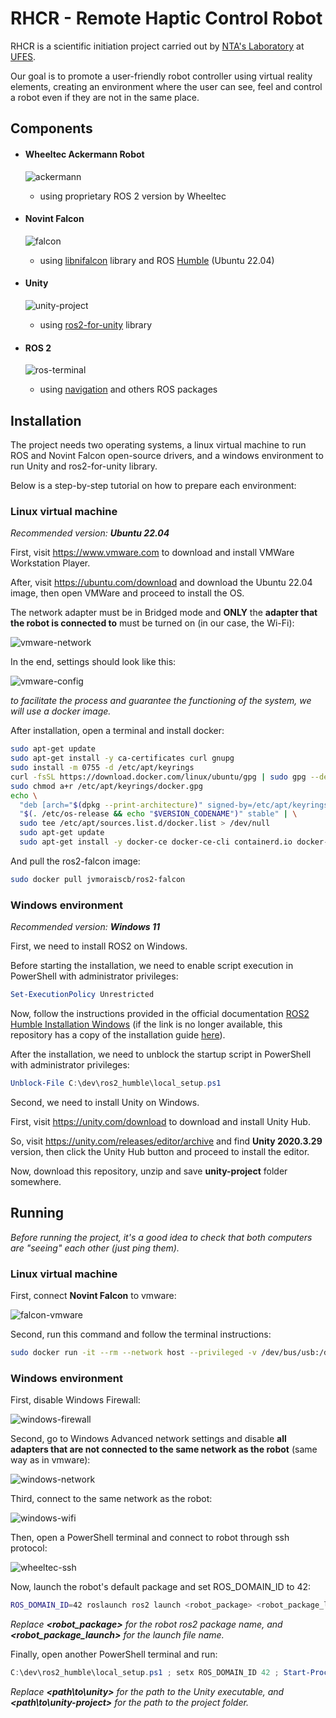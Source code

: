 # RHCR - Remote Haptic Control Robot

RHCR is a scientific initiation project carried out by [NTA's Laboratory](https://nta.ufes.br/) at [UFES](https://www.ufes.br/).

Our goal is to promote a user-friendly robot controller using virtual reality elements, creating an environment where the user can see, feel and control a robot even if they are not in the same place.

## Components

-   #### Wheeltec Ackermann Robot

    ![ackermann](/doc/images/ackermann.jpg)

    -   using proprietary ROS 2 version by Wheeltec

-   #### Novint Falcon

    ![falcon](/doc/images/falcon.jpg)

    -   using [libnifalcon](https://github.com/libnifalcon/libnifalcon) library and ROS [Humble](https://docs.ros.org/en/humble/index.html) (Ubuntu 22.04)

-   #### Unity

    ![unity-project](/doc/images/unity-project.png)

    -   using [ros2-for-unity](https://github.com/RobotecAI/ros2-for-unity) library

-   #### ROS 2

    ![ros-terminal](/doc/images/ros-terminal.png)

    -   using [navigation](http://wiki.ros.org/navigation) and others ROS packages

## Installation

The project needs two operating systems, a linux virtual machine to run ROS and Novint Falcon open-source drivers, and a windows environment to run Unity and ros2-for-unity library.

Below is a step-by-step tutorial on how to prepare each environment:

### Linux virtual machine

_Recommended version:_ **_Ubuntu 22.04_**

First, visit https://www.vmware.com to download and install VMWare Workstation Player.

After, visit https://ubuntu.com/download and download the Ubuntu 22.04 image, then open VMWare and proceed to install the OS.

The network adapter must be in Bridged mode and **ONLY** the **adapter that the robot is connected to** must be turned on (in our case, the Wi-Fi):

![vmware-network](/doc/images/vmware-network.jpg)

In the end, settings should look like this:

![vmware-config](/doc/images/vmware-config.jpg)

_to facilitate the process and guarantee the functioning of the system, we will use a docker image._

After installation, open a terminal and install docker:

```bash
sudo apt-get update
sudo apt-get install -y ca-certificates curl gnupg
sudo install -m 0755 -d /etc/apt/keyrings
curl -fsSL https://download.docker.com/linux/ubuntu/gpg | sudo gpg --dearmor -o /etc/apt/keyrings/docker.gpg
sudo chmod a+r /etc/apt/keyrings/docker.gpg
echo \
  "deb [arch="$(dpkg --print-architecture)" signed-by=/etc/apt/keyrings/docker.gpg] https://download.docker.com/linux/ubuntu \
  "$(. /etc/os-release && echo "$VERSION_CODENAME")" stable" | \
  sudo tee /etc/apt/sources.list.d/docker.list > /dev/null
  sudo apt-get update
  sudo apt-get install -y docker-ce docker-ce-cli containerd.io docker-buildx-plugin docker-compose-plugin
```

And pull the ros2-falcon image:

```bash
sudo docker pull jvmoraiscb/ros2-falcon
```

### Windows environment

_Recommended version:_ **_Windows 11_**

First, we need to install ROS2 on Windows.

Before starting the installation, we need to enable script execution in PowerShell with administrator privileges:

```ps1
Set-ExecutionPolicy Unrestricted
```

Now, follow the instructions provided in the official documentation [ROS2 Humble Installation Windows](https://docs.ros.org/en/humble/Installation/Windows-Install-Binary.html) (if the link is no longer available, this repository has a copy of the installation guide [here](https://github.com/jvmoraiscb/rhcr/blob/main/doc/ros2-humble-windows.md)).

After the installation, we need to unblock the startup script in PowerShell with administrator privileges:

```ps1
Unblock-File C:\dev\ros2_humble\local_setup.ps1
```

Second, we need to install Unity on Windows.

First, visit https://unity.com/download to download and install Unity Hub.

So, visit https://unity.com/releases/editor/archive and find **Unity 2020.3.29** version, then click the Unity Hub button and proceed to install the editor.

Now, download this repository, unzip and save **unity-project** folder somewhere.

## Running

_Before running the project, it's a good idea to check that both computers are "seeing" each other (just ping them)._

### Linux virtual machine

First, connect **Novint Falcon** to vmware:

![falcon-vmware](/doc/images/falcon-vmware.png)

Second, run this command and follow the terminal instructions:

```bash
sudo docker run -it --rm --network host --privileged -v /dev/bus/usb:/dev/bus/usb jvmoraiscb/ros2-falcon
```

### Windows environment

First, disable Windows Firewall:

![windows-firewall](/doc/images/windows-firewall.jpg)

Second, go to Windows Advanced network settings and disable **all adapters that are not connected to the same network as the robot** (same way as in vmware):

![windows-network](/doc/images/windows-network.jpg)

Third, connect to the same network as the robot:

![windows-wifi](/doc/images/windows-wifi.jpg)

Then, open a PowerShell terminal and connect to robot through ssh protocol:

![wheeltec-ssh](/doc/images/wheeltec-ssh.jpg)

Now, launch the robot's default package and set ROS_DOMAIN_ID to 42:

```bash
ROS_DOMAIN_ID=42 roslaunch ros2 launch <robot_package> <robot_package_launch>
```

_Replace **<robot_package>** for the robot ros2 package name, and **<robot_package_launch>** for the launch file name._

Finally, open another PowerShell terminal and run:

```ps1
C:\dev\ros2_humble\local_setup.ps1 ; setx ROS_DOMAIN_ID 42 ; Start-Process -FilePath '<path\to\unity>' -ArgumentList '-projectPath "<path\to\unity-project>"'
```

_Replace **<path\to\unity>** for the path to the Unity executable, and **<path\to\unity-project>** for the path to the project folder._
